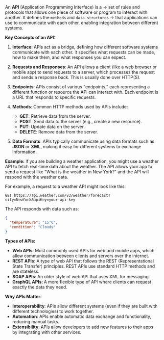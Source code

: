 
An **API** (Application Programming Interface) is a -> set of rules and protocols that allows one piece of software or program to interact with another. 
It defines the `methods` and `data structures` -> that applications can use to communicate with each other, enabling integration between different systems.

**Key Concepts of an API:**

1. **Interface**: APIs act as a bridge, defining how different software systems communicate with each other. It specifies what requests can be made, how to make them, and what responses you can expect.
    
2. **Requests and Responses**: An API allows a client (like a web browser or mobile app) to send requests to a server, which processes the request and sends a response back. This is usually done over HTTP(S).
    
3. **Endpoints**: APIs consist of various "endpoints," each representing a different function or resource the API can interact with. Each endpoint is a URL that responds to specific requests.
    
4. **Methods**: Common HTTP methods used by APIs include:
    - **GET**: Retrieve data from the server.
    - **POST**: Send data to the server (e.g., create a new resource).
    - **PUT**: Update data on the server.
    - **DELETE**: Remove data from the server.

1. **Data Formats**: APIs typically communicate using data formats such as **JSON** or **XML**, making it easy for different systems to exchange information.
    

**Example:**
If you are building a weather application, you might use a weather API to fetch real-time data about the weather. The API allows your app to send a request like "What is the weather in New York?" and the API will respond with the weather data.

For example, a request to a weather API might look like this:
```
GET https://api.weather.com/v3/weather/forecast?city=NewYork&apiKey=your-api-key
```

The API responds with data such as:
```json
{
  "temperature": "15°C",
  "condition": "Cloudy"
}
```

**Types of APIs:**
- **Web APIs**: Most commonly used APIs for web and mobile apps, which allow communication between clients and servers over the internet.
- **REST APIs**: A type of web API that follows the REST (Representational State Transfer) principles. REST APIs use standard HTTP methods and are stateless.
- **SOAP APIs**: An older style of web API that uses XML for messaging.
- **GraphQL APIs**: A more flexible type of API where clients can request exactly the data they need.

**Why APIs Matter:**
- **Interoperability**: APIs allow different systems (even if they are built with different technologies) to work together.
- **Automation**: APIs enable automatic data exchange and functionality, reducing manual tasks.
- **Extensibility**: APIs allow developers to add new features to their apps by integrating with other services.

